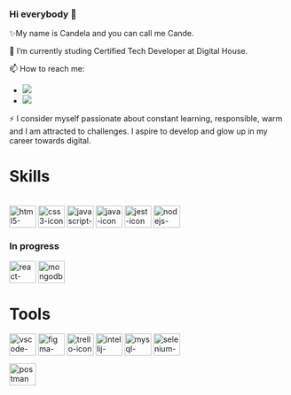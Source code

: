 ### Hi everybody 👋

✨My name is Candela and you can call me Cande.

🔭 I’m currently studing Certified Tech Developer at Digital House.

📫 How to reach me:
 - <a href="https://www.linkedin.com/in/candela-meyer/"><img src="https://img.shields.io/badge/LinkedIn-0077B5?style=for-the-badge&logo=linkedin&logoColor=white"/></a>
 - <a href="ccandelameyer@gmail.com"><img src="https://img.shields.io/badge/Gmail-D14836?style=for-the-badge&logo=gmail&logoColor=white"/></a>

  ⚡ I consider myself passionate about constant learning, responsible, warm and I am attracted to challenges. I aspire to develop and glow up in my career towards digital.

### <h1> Skills </h1>
<div style="display: inline_block"><br>
  <img align="center" alt="html5-icon" width="48" height="40" src="https://cdn.jsdelivr.net/gh/devicons/devicon/icons/html5/html5-original.svg">
  <img align="center" alt="css3-icon" width="48" height="40" src="https://cdn.jsdelivr.net/gh/devicons/devicon/icons/css3/css3-original.svg">
  <img align="center" alt="javascript-icon" width="48" height="40" src="https://cdn.jsdelivr.net/gh/devicons/devicon/icons/javascript/javascript-original.svg">
  <img align="center" alt="java-icon" width="48" height="40" src="https://cdn.jsdelivr.net/gh/devicons/devicon/icons/java/java-original.svg">   
  <img align="center" alt="jest-icon" width="48" height="40" src="https://cdn.jsdelivr.net/gh/devicons/devicon/icons/jest/jest-plain.svg">
  <img align="center" alt="nodejs-icon" width="48" height="40" src="https://cdn.jsdelivr.net/gh/devicons/devicon/icons/nodejs/nodejs-original-wordmark.svg">
 
### <h3> In progress </h3>
  <img align="center" alt="react-icon" width="48" height="40" src="https://cdn.jsdelivr.net/gh/devicons/devicon/icons/react/react-original.svg">
  <img align="center" alt="mongodb-icon" width="48" height="40" src="https://cdn.jsdelivr.net/gh/devicons/devicon/icons/mongodb/mongodb-original.svg">
                 
### <h1> Tools </h1>

  <img align="center" alt="vscode-icon" width="48" height="40" src="https://cdn.jsdelivr.net/gh/devicons/devicon/icons/vscode/vscode-original.svg">   <img align="center" alt="figma-icon" width="48" height="40" src="https://cdn.jsdelivr.net/gh/devicons/devicon/icons/figma/figma-original.svg">
  <img align="center" alt="trello-icon" width="48" height="40" src="https://cdn.jsdelivr.net/gh/devicons/devicon/icons/trello/trello-plain.svg"> 
  <img align="center" alt="intellij-icon" width="48" height="40" src="https://cdn.jsdelivr.net/gh/devicons/devicon/icons/intellij/intellij-original.svg">
  <img align="center" alt="mysql-icon" width="48" height="40" src="https://cdn.jsdelivr.net/gh/devicons/devicon/icons/mysql/mysql-original-wordmark.svg">
  <img align="center" alt="selenium-icon" width="48" height="40" src="https://cdn.jsdelivr.net/gh/devicons/devicon/icons/selenium/selenium-original.svg">
  <p align="left"> 
  <a href="https://www.vectorlogo.zone/util/preview.html?image=/logos/getpostman/getpostman-icon.svg"> <img src="https://www.vectorlogo.zone/logos/getpostman/getpostman-icon.svg" alt="postman" width="48" height="40"/> </a>
  
  
          
          
          
          
          



